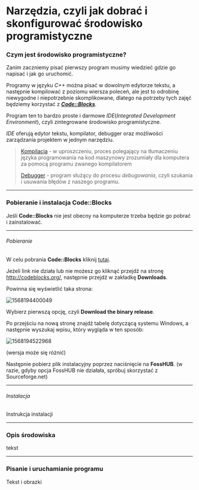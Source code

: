  # Narzędzia, czyli jak dobrać i skonfigurować środowisko programistyczne

### Czym jest środowisko programistyczne?

Zanim zaczniemy pisać pierwszy program musimy wiedzieć gdzie go napisać i jak go uruchomić. 

Programy w języku _C++_ można pisać w dowolnym edytorze tekstu, a następnie kompilować z poziomu wiersza poleceń, ale jest to odrobinę niewygodne i niepotrzebnie skomplikowane, dlatego na potrzeby tych zajęć będziemy korzystać z [**_Code::Blocks_**](http://www.codeblocks.org/). 

Program ten to bardzo proste i darmowe _IDE_(_Integrated_ _Development Environment_), czyli zintegrowane środowisko programistyczne.

_IDE_ oferują edytor tekstu, kompilator, debugger oraz możliwości zarządzania projektem w jednym narzędziu. 

> [Kompilacja](https://pl.wikipedia.org/wiki/Kompilator) - w uproszczeniu, proces polegający na tłumaczeniu języka programowania na kod maszynowy zrozumiały dla komputera za pomocą programu zwanego kompilatorem
>
> [Debugger](https://pl.wikipedia.org/wiki/Debugger) - program służący do procesu *debugowania*, czyli szukania i usuwania błędów z naszego programu.

---

### Pobieranie i instalacja Code::Blocks

Jeśli **Code::Blocks** nie jest obecny na komputerze trzeba będzie go pobrać i zainstalować.

---

###### Pobieranie

W celu pobrania **Code::Blocks** kliknij [tutaj](https://www.fosshub.com/Code-Blocks.html?dwl=codeblocks-17.12-setup-nonadmin.exe). 

Jeżeli link nie działa lub nie możesz go kliknąć przejdź na stronę http://codeblocks.org/, następnie przejdź w zakładkę **Downloads**.

Powinna się wyświetlić taka strona:

![1568194400049](C:\Users\Comarch\Documents\1568194400049.png)

Wybierz pierwszą opcję, czyli **Download the binary release**.

Po przejściu na nową stronę znajdź tabelę dotyczącą systemu Windows, a następnie wyszukaj wpisu, który wygląda w ten sposób:

![1568194522968](C:\Users\Comarch\Documents\1568194522968.png)

(wersja może się różnić)

Następnie pobierz plik instalacyjny poprzez naciśnięcie na **FossHUB**.
(w razie, gdyby opcja FossHUB nie działała, spróbuj skorzystać z Sourceforge.net)

---

###### Instalacja

Instrukcja instalacji

---

### Opis środowiska

tekst

---

### Pisanie i uruchamianie programu

Tekst i obrazki
